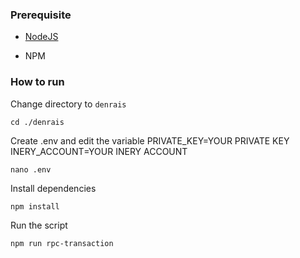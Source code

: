 ### Prerequisite

- [NodeJS](https://nodejs.org/en/)

- NPM



### How to run

Change directory to ```denrais```

```shell
cd ./denrais
```

Create .env and edit the variable
PRIVATE_KEY=YOUR PRIVATE KEY 
INERY_ACCOUNT=YOUR INERY ACCOUNT


```shell
nano .env
```

Install dependencies

```shell
npm install
```

Run the script

```shell
npm run rpc-transaction
```
